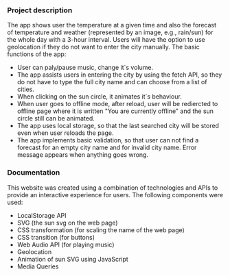 ### Project description

The app shows user the temperature at a given time and also the forecast of temperature and weather (represented by an image, e.g., rain/sun) for the whole day with a 3-hour interval. Users will have the option to use geolocation if they do not want to enter the city manually.
The basic functions of the app:
* User can paly/pause music, change it`s volume.
* The app assists users in entering the city by using the fetch API, so they do not have to type the full city name and can choose from a list of cities.
* When clicking on the sun circle, it animates it`s behaviour.
* When user goes to offline mode, after reload, user will be rediercted to offline page where it is written "You are currently offline" and the sun circle still can be animated.
* The app uses local storage, so that the last searched city will be stored even when user reloads the page. 
* The app implements basic validation, so that user can not find a forecast for an empty city name and for invalid city name. Error message appears when anything goes wrong. 

### Documentation

This website was created using a combination of technologies and APIs to provide an interactive experience for users. The following components were used:
* LocalStorage API
* SVG (the sun svg on the web page)
* CSS transformation (for scaling the name of the web page)
* CSS transition (for buttons)
* Web Audio API (for playing music)
* Geolocation
* Animation of sun SVG using JavaScript
* Media Queries


